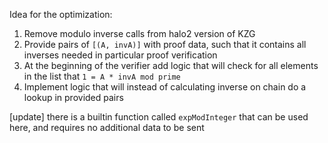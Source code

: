 Idea for the optimization:

1. Remove modulo inverse calls from halo2 version of KZG
2. Provide pairs of `[(A, invA)]` with proof data, such that it contains all inverses needed in particular proof verification
3. At the beginning of the verifier add logic that will check for all elements in the list that `1 = A * invA mod prime`
4. Implement logic that will instead of calculating inverse on chain do a lookup in provided pairs

[update]
there is a builtin function called `expModInteger` that can be used here, and requires no additional data to be sent
